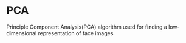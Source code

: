 # PCA
Principle Component Analysis(PCA) algorithm used for finding a low-dimensional representation of face images
